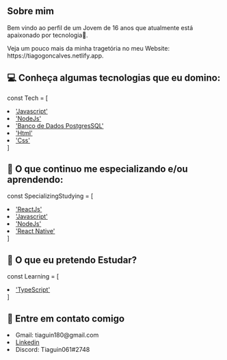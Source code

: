 ## Sobre mim

<p>Bem vindo ao perfil de um Jovem de 16 anos que atualmente está apaixonado por tecnologia💜.</p>
<p>Veja um pouco mais da minha tragetória no meu Website: https://tiagogoncalves.netlify.app.</p>

## 💻 Conheça algumas tecnologias que eu domino:
const Tech = [
    <li>
        <a href="https://developer.mozilla.org/pt-BR/docs/Web/JavaScript"> 'Javascript'</a> 
    </li>
    <li>
        <a href="https://nodejs.org/en/">'NodeJs'</a>
    </li>
     <li>
        <a href="#">'Banco de Dados PostgresSQL' </a>
    </li>
    <li>
        <a href="https://developer.mozilla.org/pt-BR/docs/Web/HTML"> 'Html' </a>
    </li>
    <li>
        <a href="https://developer.mozilla.org/pt-BR/docs/Web/CSS"> 'Css' </a>
    </li>
]


## 🚀 O que continuo me especializando e/ou aprendendo: 
const SpecializingStudying = [
    <li>
        <a href="https://pt-br.reactjs.org"> 'ReactJs' </a> 
    </li>
    <li>
        <a href="https://developer.mozilla.org/pt-BR/docs/Web/JavaScript">'Javascript'</a>
    </li>
     <li>
        <a href="https://nodejs.org/en/">'NodeJs' </a>
    </li>
    <li>
        <a href=""> 'React Native'</a> 
    </li>
]

## 🚀 O que eu pretendo Estudar?

const Learning = [
    <li>
        <a href="">'TypeScript' </a>
    </li>
]

## 📱 Entre em contato comigo
<li>
    <span> Gmail: tiaguin180@gmail.com</span> 
</li>
<li>
    <a href="https://www.linkedin.com/in/tiagogoncalves200428/">Linkedin</a>
</li>
 <li>
     <span>Discord: Tiaguin061#2748 </span>
</li>
